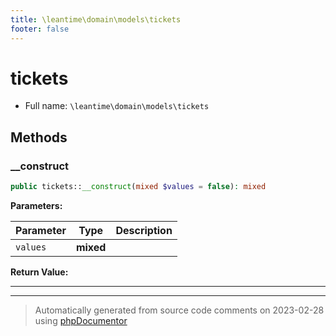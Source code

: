 ```yaml
---
title: \leantime\domain\models\tickets
footer: false
---
```


# tickets





* Full name: `\leantime\domain\models\tickets`



## Methods

### __construct



```php
public tickets::__construct(mixed $values = false): mixed
```








**Parameters:**

| Parameter | Type | Description |
|-----------|------|-------------|
| `values` | **mixed** |  |


**Return Value:**





---


---
> Automatically generated from source code comments on 2023-02-28 using [phpDocumentor](http://www.phpdoc.org/)
